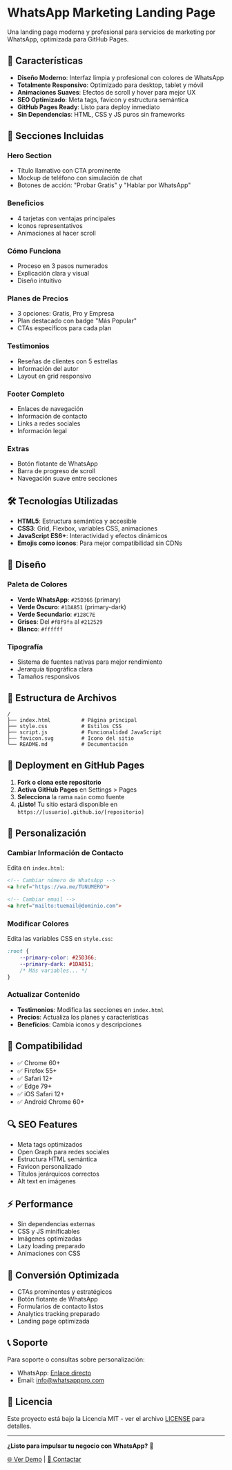 # WhatsApp Marketing Landing Page

Una landing page moderna y profesional para servicios de marketing por WhatsApp, optimizada para GitHub Pages.

## 🚀 Características

- **Diseño Moderno**: Interfaz limpia y profesional con colores de WhatsApp
- **Totalmente Responsivo**: Optimizado para desktop, tablet y móvil
- **Animaciones Suaves**: Efectos de scroll y hover para mejor UX
- **SEO Optimizado**: Meta tags, favicon y estructura semántica
- **GitHub Pages Ready**: Listo para deploy inmediato
- **Sin Dependencias**: HTML, CSS y JS puros sin frameworks

## 📱 Secciones Incluidas

### Hero Section
- Título llamativo con CTA prominente
- Mockup de teléfono con simulación de chat
- Botones de acción: "Probar Gratis" y "Hablar por WhatsApp"

### Beneficios
- 4 tarjetas con ventajas principales
- Iconos representativos
- Animaciones al hacer scroll

### Cómo Funciona
- Proceso en 3 pasos numerados
- Explicación clara y visual
- Diseño intuitivo

### Planes de Precios
- 3 opciones: Gratis, Pro y Empresa
- Plan destacado con badge "Más Popular"
- CTAs específicos para cada plan

### Testimonios
- Reseñas de clientes con 5 estrellas
- Información del autor
- Layout en grid responsivo

### Footer Completo
- Enlaces de navegación
- Información de contacto
- Links a redes sociales
- Información legal

### Extras
- Botón flotante de WhatsApp
- Barra de progreso de scroll
- Navegación suave entre secciones

## 🛠️ Tecnologías Utilizadas

- **HTML5**: Estructura semántica y accesible
- **CSS3**: Grid, Flexbox, variables CSS, animaciones
- **JavaScript ES6+**: Interactividad y efectos dinámicos
- **Emojis como iconos**: Para mejor compatibilidad sin CDNs

## 🎨 Diseño

### Paleta de Colores
- **Verde WhatsApp**: `#25D366` (primary)
- **Verde Oscuro**: `#1DA851` (primary-dark)
- **Verde Secundario**: `#128C7E`
- **Grises**: Del `#f8f9fa` al `#212529`
- **Blanco**: `#ffffff`

### Tipografía
- Sistema de fuentes nativas para mejor rendimiento
- Jerarquía tipográfica clara
- Tamaños responsivos

## 📄 Estructura de Archivos

```
/
├── index.html          # Página principal
├── style.css           # Estilos CSS
├── script.js           # Funcionalidad JavaScript
├── favicon.svg         # Icono del sitio
└── README.md           # Documentación
```

## 🚀 Deployment en GitHub Pages

1. **Fork o clona este repositorio**
2. **Activa GitHub Pages** en Settings > Pages
3. **Selecciona** la rama `main` como fuente
4. **¡Listo!** Tu sitio estará disponible en `https://[usuario].github.io/[repositorio]`

## 🔧 Personalización

### Cambiar Información de Contacto
Edita en `index.html`:
```html
<!-- Cambiar número de WhatsApp -->
<a href="https://wa.me/TUNUMERO">

<!-- Cambiar email -->
<a href="mailto:tuemail@dominio.com">
```

### Modificar Colores
Edita las variables CSS en `style.css`:
```css
:root {
    --primary-color: #25D366;
    --primary-dark: #1DA851;
    /* Más variables... */
}
```

### Actualizar Contenido
- **Testimonios**: Modifica las secciones en `index.html`
- **Precios**: Actualiza los planes y características
- **Beneficios**: Cambia iconos y descripciones

## 📱 Compatibilidad

- ✅ Chrome 60+
- ✅ Firefox 55+
- ✅ Safari 12+
- ✅ Edge 79+
- ✅ iOS Safari 12+
- ✅ Android Chrome 60+

## 🔍 SEO Features

- Meta tags optimizados
- Open Graph para redes sociales
- Estructura HTML semántica
- Favicon personalizado
- Títulos jerárquicos correctos
- Alt text en imágenes

## ⚡ Performance

- Sin dependencias externas
- CSS y JS minificables
- Imágenes optimizadas
- Lazy loading preparado
- Animaciones con CSS

## 🎯 Conversión Optimizada

- CTAs prominentes y estratégicos
- Botón flotante de WhatsApp
- Formularios de contacto listos
- Analytics tracking preparado
- Landing page optimizada

## 📞 Soporte

Para soporte o consultas sobre personalización:
- WhatsApp: [Enlace directo](https://wa.me/1234567890)
- Email: info@whatsapppro.com

## 📄 Licencia

Este proyecto está bajo la Licencia MIT - ver el archivo [LICENSE](LICENSE) para detalles.

---

**¿Listo para impulsar tu negocio con WhatsApp?** 🚀

[🌐 Ver Demo](https://jjrosalesuci.github.io/watsap-marketing-landing/) | [💬 Contactar](https://wa.me/1234567890)